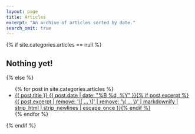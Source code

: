 ```yaml
---
layout: page
title: Articles
excerpt: "An archive of articles sorted by date."
search_omit: true
---
```


{% if site.categories.articles == null %}
  <h2 text-align:"center">Nothing yet!</h2>
{% else %}
  <ul class="post-list">
  {% for post in site.categories.articles %}
    <li><article><a href="{{ site.url }}{{ post.url }}">{{ post.title }} <span class="entry-date"><time datetime="{{ post.date | date_to_xmlschema }}">{{ post.date | date: "%B %d, %Y" }}</time></span>{% if post.excerpt %} <span class="excerpt">{{ post.excerpt | remove: '\[ ... \]' | remove: '\( ... \)' | markdownify | strip_html | strip_newlines | escape_once }}</span>{% endif %}</a></article></li>
  {% endfor %}
  </ul>
{% endif %}
